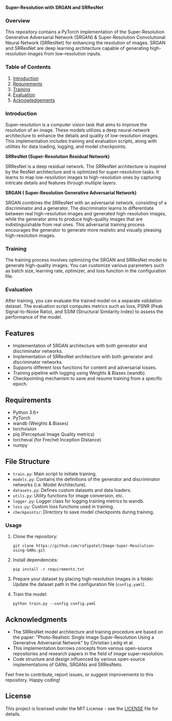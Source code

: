 **Super-Resolution with SRGAN and SRResNet**


### Overview

This repository contains a PyTorch implementation of the Super-Resolution Generative Adversarial Network (SRGAN) & Super-Resolution Convolutional Neural Network (SRResNet) for enhancing the resolution of images. SRGAN and SRResNet are deep learning architecture capable of generating high-resolution images from low-resolution inputs.

### Table of Contents
1. [Introduction](#introduction)
2. [Requirements](#requirements)
3. [Training](#training)
4. [Evaluation](#evaluation)
5. [Acknowledgements](#acknowledgements)

### Introduction
Super-resolution is a computer vision task that aims to improve the resolution of an image. These models utilizes a deep neural network architecture to enhance the details and quality of low-resolution images. This implementation includes training and evaluation scripts, along with utilities for data loading, logging, and model checkpoints.

**SRResNet (Super-Resolution Residual Network)**

SRResNet is a deep residual network. The SRResNet architecture is inspired by the ResNet architecture and is optimized for super-resolution tasks. It learns to map low-resolution images to high-resolution ones by capturing intricate details and features through multiple layers.

**SRGAN ( Super-Resolution Generative Adversarial Network)**

SRGAN combines the SRResNet with an adversarial network, consisting of a discriminator and a generator. The discriminator learns to differentiate between real high-resolution images and generated high-resolution images, while the generator aims to produce high-quality images that are indistinguishable from real ones. This adversarial training process encourages the generator to generate more realistic and visually pleasing high-resolution images.

### Training
The training process involves optimizing the SRGAN and SRResNet model to generate high-quality images. You can customize various parameters such as batch size, learning rate, optimizer, and loss function in the configuration file.

### Evaluation
After training, you can evaluate the trained model on a separate validation dataset. The evaluation script computes metrics such as loss, PSNR (Peak Signal-to-Noise Ratio), and SSIM (Structural Similarity Index) to assess the performance of the model.

## Features
- Implementation of SRGAN architecture with both generator and discriminator networks.
- Implementation of SRResNet architecture with both generator and discriminator networks.
- Supports different loss functions for content and adversarial losses.
- Training pipeline with logging using Weights & Biases (wandb).
- Checkpointing mechanism to save and resume training from a specific epoch.

## Requirements
- Python 3.6+
- PyTorch
- wandb (Weights & Biases)
- torchvision
- piq (Perceptual Image Quality metrics)
- torcheval (for Frechet Inception Distance)
- numpy

## File Structure
- `train.py`: Main script to initiate training.
- `models.py`: Contains the definitions of the generator and discriminator networks (i.e. Model Architecture).
- `datasets.py`: Defines custom datasets and data loaders.
- `utils.py`: Utility functions for image conversion, etc.
- `logger.py`: Logger class for logging training metrics to wandb.
- `loss.py`: Custom loss functions used in training.
- `checkpoints/`: Directory to save model checkpoints during training.


### Usage
1. Clone the repository:
   ```
   git clone https://github.com/rafipatel/Image-Super-Resolution-using-GANs.git
   ```

2. Install dependencies:
   ```
   pip install -r requirements.txt
   ```

3. Prepare your dataset by placing high-resolution images in a folder. Update the dataset path in the configuration file (`config.yaml`).

4. Train the model:
   ```
   python train.py --config config.yaml
   ```


## Acknowledgments
- The SRResNet model architecture and training procedure are based on the paper: "Photo-Realistic Single Image Super-Resolution Using a Generative Adversarial Network" by Christian Ledig et al.
- This implementation borrows concepts from various open-source repositories and research papers in the field of image super-resolution.
- Code structure and design influenced by various open-source implementations of GANs, SRGANs and SRResNets.

Feel free to contribute, report issues, or suggest improvements to this repository. Happy coding!


## License
This project is licensed under the MIT License - see the [LICENSE](LICENSE) file for details.
